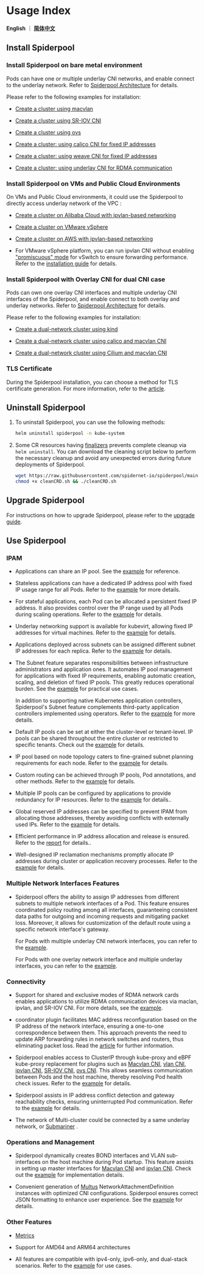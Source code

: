 # Usage Index

**English** ｜ [**简体中文**](./readme-zh_CN.md)

## Install Spiderpool

### Install Spiderpool on bare metal environment

Pods can have one or multiple underlay CNI networks, and enable connect to the underlay network. Refer to [Spiderpool Architecture](../concepts/arch.md) for details.

Please refer to the following examples for installation:

- [Create a cluster using macvlan](./install/underlay/get-started-macvlan.md)

- [Create a cluster using SR-IOV CNI](./install/underlay/get-started-sriov.md)

- [Create a cluster using ovs](./install/underlay/get-started-ovs.md)

- [Create a cluster: using calico CNI for fixed IP addresses](./install/underlay/get-started-calico.md)

- [Create a cluster: using weave CNI for fixed IP addresses](./install/underlay/get-started-weave.md)

- [Create a cluster: using underlay CNI for RDMA communication](./rdma.md)

### Install Spiderpool on VMs and Public Cloud Environments

On VMs and Public Cloud environments, it could use the Spiderpool to directly access underlay network of the VPC :

- [Create a cluster on Alibaba Cloud with ipvlan-based networking](./install/cloud/get-started-alibaba.md)

- [Create a cluster on VMware vSphere](./install/cloud/get-started-vmware.md)

- [Create a cluster on AWS with ipvlan-based networking](./install/cloud/get-started-aws.md)

- For VMware vSphere platform, you can run ipvlan CNI without enabling ["promiscuous" mode](https://docs.vmware.com/cn/VMware-vSphere/8.0/vsphere-security/GUID-3507432E-AFEA-4B6B-B404-17A020575358.html) for vSwitch to ensure forwarding performance. Refer to the [installation guide](./install/cloud/get-started-vmware.md) for details.

### Install Spiderpool with Overlay CNI for dual CNI case

Pods can own one overlay CNI interfaces and multiple underlay CNI interfaces of the Spiderpool, and enable connect to both overlay and underlay networks. Refer to [Spiderpool Architecture](../concepts/arch.md) for details.

Please refer to the following examples for installation:

- [Create a dual-network cluster using kind](./install/get-started-kind.md)

- [Create a dual-network cluster using calico and macvlan CNI](./install/overlay/get-started-calico.md)

- [Create a dual-network cluster using Cilium and macvlan CNI](./install/overlay/get-started-cilium.md)

### TLS Certificate

During the Spiderpool installation, you can choose a method for TLS certificate generation. For more information, refer to the [article](./install/certificate.md).

## Uninstall Spiderpool

1. To uninstall Spiderpool, you can use the following methods:

    ```bash
    helm uninstall spiderpool -n kube-system
    ```

2. Some CR resources having [finalizers](https://kubernetes.io/docs/concepts/overview/working-with-objects/finalizers/) prevents complete cleanup via `helm uninstall`. You can download the cleaning script below to perform the necessary cleanup and avoid any unexpected errors during future deployments of Spiderpool.

    ```bash
    wget https://raw.githubusercontent.com/spidernet-io/spiderpool/main/tools/scripts/cleanCRD.sh
    chmod +x cleanCRD.sh && ./cleanCRD.sh
    ```

## Upgrade Spiderpool

For instructions on how to upgrade Spiderpool, please refer to the [upgrade guide](./install/upgrade.md).

## Use Spiderpool

### IPAM

- Applications can share an IP pool. See the [example](./spider-affinity.md) for reference.

- Stateless applications can have a dedicated IP address pool with fixed IP usage range for all Pods. Refer to the [example](./spider-subnet.md) for more details.

- For stateful applications, each Pod can be allocated a persistent fixed IP address. It also provides control over the IP range used by all Pods during scaling operations. Refer to the [example](./statefulset.md) for details.

- Underlay networking support is available for kubevirt, allowing fixed IP addresses for virtual machines. Refer to the [example](./kubevirt.md) for details.

- Applications deployed across subnets can be assigned different subnet IP addresses for each replica. Refer to the [example](./network-topology.md) for details.

- The Subnet feature separates responsibilities between infrastructure administrators and application ones.
  It automates IP pool management for applications with fixed IP requirements, enabling automatic creation, scaling, and deletion of fixed IP pools.
  This greatly reduces operational burden. See the [example](./spider-subnet.md) for practical use cases.

  In addition to supporting native Kubernetes application controllers, Spiderpool's Subnet feature complements third-party application controllers implemented using operators. Refer to the [example](./third-party-controller.md) for more details.

- Default IP pools can be set at either the cluster-level or tenant-level. IP pools can be shared throughout the entire cluster or restricted to specific tenants. Check out the [example](./spider-affinity.md) for details.

- IP pool based on node topology caters to fine-grained subnet planning requirements for each node. Refer to the [example](./network-topology.md) for details.

- Custom routing can be achieved through IP pools, Pod annotations, and other methods. Refer to the [example](./route.md) for details.

- Multiple IP pools can be configured by applications to provide redundancy for IP resources. Refer to the [example](./spider-ippool.md) for details..

- Global reserved IP addresses can be specified to prevent IPAM from allocating those addresses, thereby avoiding conflicts with externally used IPs. Refer to the [example](./reserved-ip.md) for details.

- Efficient performance in IP address allocation and release is ensured. Refer to the [report](../concepts/ipam-performance.md) for details..

- Well-designed IP reclamation mechanisms promptly allocate IP addresses during cluster or application recovery processes. Refer to the [example](../concepts/ipam-des.md) for details.

### Multiple Network Interfaces Features

- Spiderpool offers the ability to assign IP addresses from different subnets to multiple network interfaces of a Pod. This feature ensures coordinated policy routing among all interfaces, guaranteeing consistent data paths for outgoing and incoming requests and mitigating packet loss. Moreover, it allows for customization of the default route using a specific network interface's gateway.

    For Pods with multiple underlay CNI network interfaces, you can refer to the [example](./multi-interfaces-annotation.md).

    For Pods with one overlay network interface and multiple underlay interfaces, you can refer to the [example](./install/overlay/get-started-calico.md).

### Connectivity

- Support for shared and exclusive modes of RDMA network cards enables applications to utilize RDMA communication devices via maclan, ipvlan, and SR-IOV CNI. For more details, see the [example](./rdma.md).

- coordinator plugin facilitates MAC address reconfiguration based on the IP address of the network interface, ensuring a one-to-one correspondence between them. This approach prevents the need to update ARP forwarding rules in network switches and routers, thus eliminating packet loss. Read the [article](../concepts/coordinator.md#fix-mac-address-prefix-for-pods) for further information.

- Spiderpool enables access to ClusterIP through kube-proxy and eBPF kube-proxy replacement for plugins such as [Macvlan CNI](https://github.com/containernetworking/plugins/tree/main/plugins/main/macvlan),
[vlan CNI](https://github.com/containernetworking/plugins/tree/main/plugins/main/vlan),
[ipvlan CNI](https://github.com/containernetworking/plugins/tree/main/plugins/main/ipvlan),
[SR-IOV CNI](https://github.com/k8snetworkplumbingwg/sriov-cni),
[ovs CNI](https://github.com/k8snetworkplumbingwg/ovs-cni). This allows seamless communication between Pods and the host machine, thereby resolving Pod health check issues. Refer to the [example](./underlay_cni_service.md) for details.

- Spiderpool assists in IP address conflict detection and gateway reachability checks, ensuring uninterrupted Pod communication. Refer to the [example](../concepts/coordinator.md) for details.

- The network of Multi-cluster could be connected by a same underlay network, or [Submariner](./submariner.md) .

### Operations and Management

- Spiderpool dynamically creates BOND interfaces and VLAN sub-interfaces on the host machine during Pod startup. This feature assists in setting up master interfaces for  [Macvlan CNI](https://github.com/containernetworking/plugins/tree/main/plugins/main/macvlan) and [ipvlan CNI](https://github.com/containernetworking/plugins/tree/main/plugins/main/ipvlan). Check out the [example](../reference/plugin-ifacer.md) for implementation details.

- Convenient generation of [Multus](https://github.com/k8snetworkplumbingwg/multus-cni) NetworkAttachmentDefinition instances with optimized CNI configurations. Spiderpool ensures correct JSON formatting to enhance user experience. See the [example](./spider-multus-config.md) for details.

### Other Features

- [Metrics](../reference/metrics.md)

- Support for AMD64 and ARM64 architectures

- All features are compatible with ipv4-only, ipv6-only, and dual-stack scenarios. Refer to the [example](./spider-ippool.md) for use cases.
